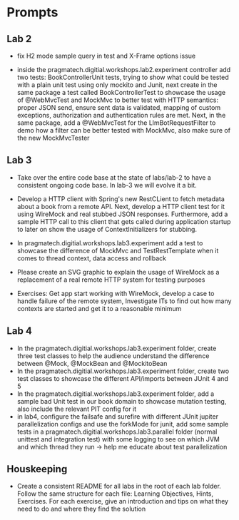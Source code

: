 # Prompts

## Lab 2

- fix H2 mode sample query in test and X-Frame options issue

- inside the pragmatech.digitial.workshops.lab2.experiment controller add two tests: BookControllerUnit tests, trying to show what could be tested with a plain unit test using only mockito and Junit, next create in the same package a test called BookControllerTest to showcase the usage of @WebMvcTest and MockMvc to better test with HTTP semantics: proper JSON send, ensure sent data is validated, mapping of custom exceptions, authorization and authentication rules are met. Next, in the same package, add a @WebMvcTest for the LlmBotRequestFilter to demo how a filter can be better tested with MockMvc, also make sure of the new MockMvcTester

## Lab 3

- Take over the entire code base at the state of labs/lab-2 to have a consistent ongoing code base. In lab-3 we will evolve it a bit.

- Develop a HTTP client with Spring's new RestCLient to fetch metadata about a book from a remote API. Next, develop a HTTP client test for it using WireMock and real stubbed JSON responses. Furthermore, add a sample HTTP call to this client that gets called during application startup to later on show the usage of ContextInitializers for stubbing.
- In pragmatech.digitial.workshops.lab3.experiment add a test to showcase the difference of MockMvc and TestRestTemplate when it comes to thread context, data access and rollback

- Please create an SVG graphic to explain the usage of WireMock as a replacement of a real remote HTTP system for testing purposes

- Exercises: Get app start working with WireMock, develop a case to handle failure of the remote system, Investigate ITs to find out how many contexts are started and get it to a reasonable minimum

## Lab 4

- In the pragmatech.digitial.workshops.lab3.experiment folder, create three test classes to help the audience understand the difference between @Mock, @MockBean and @MockitoBean
- In the pragmatech.digitial.workshops.lab3.experiment folder, create two test classes to showcase the different API/imports between JUnit 4 and 5
- In the pragmatech.digitial.workshops.lab3.experiment folder, add a sample bad Unit test in our book domain to showcase mutation testing, also include the relevant PIT config for it
- in lab4, configure the failsafe and surefire with different JUnit jupiter parallelization configs and use the forkMode for junit, add some sample tests in a pragmatech.digitial.workshops.lab3.parallel folder (normal unittest and integration test) with some logging to see on which JVM and which thread they run -> help me educate about test parallelization

## Houskeeping

- Create a consistent README for all labs in the root of each lab folder. Follow the same structure for each file: Learning Objectives, Hints, Exercises. For each exercise, give an introduction and tips on what they need to do and where they find the solution
